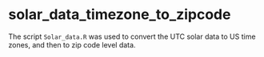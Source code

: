# solar_data_timezone_to_zipcode

The script `Solar_data.R` was used to convert the UTC solar data to US time zones, and then to zip code level data.